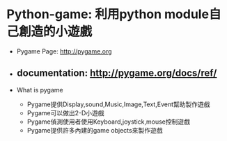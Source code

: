 # Python-game: 利用python module自己創造的小遊戲

* Pygame Page: http://pygame.org
* documentation: http://pygame.org/docs/ref/
  ------

* What is pygame
  * Pygame提供Display,sound,Music,Image,Text,Event幫助製作遊戲
  * Pygame可以做出2-D小遊戲
  * Pygame偵測使用者使用Keyboard,joystick,mouse控制遊戲
  * Pygame提供許多內建的game objects來製作遊戲
     
